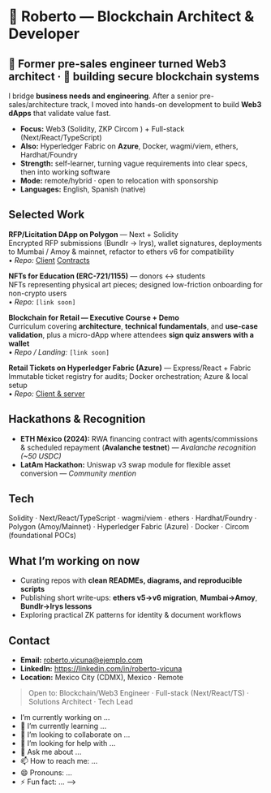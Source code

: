  # 👋 Roberto — Blockchain Architect & Developer
 
## 🧭 Former pre‑sales engineer turned Web3 architect · 🔗 building secure blockchain systems


I bridge **business needs and engineering**. After a senior pre-sales/architecture track, I moved into hands-on development to build **Web3 dApps** that validate value fast.

- **Focus:** Web3 (Solidity, ZKP Circom ) + Full-stack (Next/React/TypeScript)
- **Also:** Hyperledger Fabric on **Azure**, Docker, wagmi/viem, ethers, Hardhat/Foundry
- **Strength:** self-learner, turning vague requirements into clear specs, then into working software
- **Mode:** remote/hybrid · open to relocation with sponsorship
- **Languages:** English, Spanish (native)

## Selected Work

**RFP/Licitation DApp on Polygon** — Next + Solidity  
Encrypted RFP submissions (Bundlr → Irys), wallet signatures, deployments to Mumbai / Amoy & mainnet, refactor to ethers v6 for compatibility  
• *Repo:* [Client](https://github.com/RoberVH/pro-pon-nextjs) [Contracts](https://github.com/RoberVH/pro-pon-splited-contracts)

**NFTs for Education (ERC-721/1155)** — donors ↔ students  
NFTs representing physical art pieces; designed low-friction onboarding for non-crypto users  
• *Repo:* `[link soon]`

**Blockchain for Retail — Executive Course + Demo**  
Curriculum covering **architecture**, **technical fundamentals**, and **use-case validation**, plus a micro-dApp where attendees **sign quiz answers with a wallet**  
• *Repo / Landing:* `[link soon]`

**Retail Tickets on Hyperledger Fabric (Azure)** — Express/React + Fabric  
Immutable ticket registry for audits; Docker orchestration; Azure & local setup  
• *Repo:*  [Client & server](https://github.com/RoberVH/eterTicket) 

## Hackathons & Recognition

- **ETH México (2024):** RWA financing contract with agents/commissions & scheduled repayment (**Avalanche testnet**) — *Avalanche recognition (~50 USDC)*
- **LatAm Hackathon:** Uniswap v3 swap module for flexible asset conversion — *Community mention*

## Tech

Solidity · Next/React/TypeScript · wagmi/viem · ethers · Hardhat/Foundry · Polygon (Amoy/Mainnet) · Hyperledger Fabric (Azure) · Docker · Circom (foundational POCs)

## What I’m working on now

- Curating repos with **clean READMEs, diagrams, and reproducible scripts**
- Publishing short write-ups: **ethers v5→v6 migration**, **Mumbai→Amoy**, **Bundlr→Irys lessons**
- Exploring practical ZK patterns for identity & document workflows

## Contact

- **Email:** roberto.vicuna@ejemplo.com  
- **LinkedIn:** https://linkedin.com/in/roberto-vicuna  
- **Location:** Mexico City (CDMX), Mexico · Remote

> Open to: Blockchain/Web3 Engineer · Full-stack (Next/React/TS) · Solutions Architect · Tech Lead

-  I’m currently working on ...
- 🌱 I’m currently learning ...
- 👯 I’m looking to collaborate on ...
- 🤔 I’m looking for help with ...
- 💬 Ask me about ...
- 📫 How to reach me: ...
- 😄 Pronouns: ...
- ⚡ Fun fact: ...
-->
